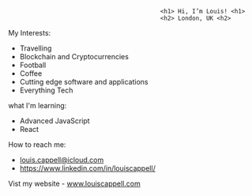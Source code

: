                                                <h1> Hi, I’m Louis! <h1>
                                               <h2> London, UK <h2>
                                               
 
  My Interests: 
  
- Travelling 
- Blockchain and Cryptocurrencies 
- Football 
- Coffee 
- Cutting edge software and applications
- Everything Tech

what I'm learning: 

- Advanced JavaScript
- React

 
 How to reach me:
 - louis.cappell@icloud.com 
 - https://www.linkedin.com/in/louiscappell/
 
 
 Vist my website - www.louiscappell.com


